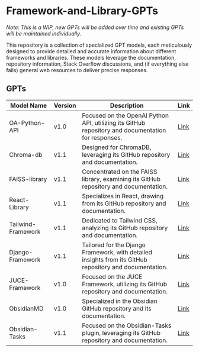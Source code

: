 # Framework-and-Library-GPTs 

_Note: This is a WIP, new GPTs will be added over time and existing GPTs will be maintained individually._

This repository is a collection of specialized GPT models, each meticulously designed to provide detailed and accurate information about different frameworks and libraries. These models leverage the documentation, repository information, Stack Overflow discussions, and (if everything else fails) general web resources to deliver precise responses.

## GPTs

| Model Name | Version | Description | Link |
|------------|---------|-------------|------|
| OA-Python-API | v1.0 | Focused on the OpenAI Python API, utilizing its GitHub repository and documentation for responses. | [Link](https://chat.openai.com/g/g-zkqWy81Wv-oa-python-api-v1-2) |
| Chroma-db | v1.1 | Designed for ChromaDB, leveraging its GitHub repository and documentation. | [Link](https://chat.openai.com/g/g-IWeXmcmsH-chroma-db-v1-1) |
| FAISS-library | v1.1 | Concentrated on the FAISS library, examining its GitHub repository and documentation. | [Link](https://chat.openai.com/g/g-k73AlaCyK-faiss-library-v1-1) |
| React-Library | v1.1 | Specializes in React, drawing from its GitHub repository and documentation. | [Link](https://chat.openai.com/g/g-SeGJDT5Gg-react-library-v1-1) |
| Tailwind-Framework | v1.1 | Dedicated to Tailwind CSS, analyzing its GitHub repository and documentation. | [Link](https://chat.openai.com/g/g-Hpx11QUGW-tailwind-framework-v1-1) |
| Django-Framework | v1.1 | Tailored for the Django Framework, with detailed insights from its GitHub repository and documentation. | [Link](https://chat.openai.com/g/g-DJfVO4rzX-django-framework-v1-1) |
| JUCE-Framework | v1.0 | Focused on the JUCE Framework, utilizing its GitHub repository and documentation. | [Link](https://chat.openai.com/g/g-VNs6FztzT-juce-framework-v-1-1) |
| ObsidianMD | v1.0    | Specialized in the Obsidian GitHub repository and its documentation. | [Link](https://chat.openai.com/g/g-liOlKGcRr-obsidianmd-v1-0) |
| Obsidian-Tasks | v1.1 | Focused on the Obsidian-Tasks plugin, leveraging its GitHub repository and documentation. | [Link](https://chat.openai.com/g/g-I1qMpnMHT-obsidian-tasks-v1-1) |
